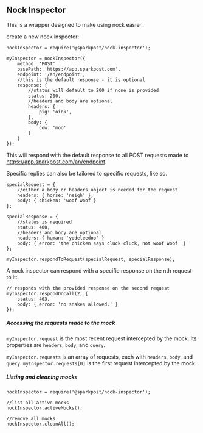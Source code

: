 Nock Inspector
--------------

This is a wrapper designed to make using nock easier.

create a new nock inspector:
```
nockInspector = require('@sparkpost/nock-inspector');

myInspector = nockInspector({
    method: 'POST'
    basePath: 'https://app.sparkpost.com',
    endpoint: '/an/endpoint',
    //this is the default response - it is optional
    response: {
        //status will default to 200 if none is provided
        status: 200,
        //headers and body are optional
        headers: {
            pig: 'oink',
        },
        body: {
            cow: 'moo'
        }
    }
});
```
This will respond with the default response to all POST requests made to https://app.sparkpost.com/an/endpoint.

Specific replies can also be tailored to specific requests, like so.
```
specialRequest = {
    //either a body or headers object is needed for the request.
    headers: { horse: 'neigh' },
    body: { chicken: 'woof woof'}
};

specialResponse = {
    //status is required
    status: 400,
    //headers and body are optional
    headers: { human: 'yodeleedoo' }
    body: { error: 'the chicken says cluck cluck, not woof woof' }
};

myInspector.respondToRequest(specialRequest, specialResponse);

```

A nock inspector can respond with a specific response on the nth request to it:
```
// responds with the provided response on the second request
myInspector.respondOnCall(2, {
    status: 403,
    body: { error: 'no snakes allowed.' }
});
```

##### Accessing the requests made to the mock

`myInspector.request` is the most recent request intercepted by the mock. Its properties are `headers`, `body`, and `query`.

`myInspector.requests` is an array of requests, each with `headers`, `body`, and `query`. `myInspector.requests[0]` is the first request intercepted by the mock.

##### Listing and cleaning mocks
```
nockInspector = require('@sparkpost/nock-inspector');

//list all active mocks
nockInspector.activeMocks();

//remove all mocks
nockInspector.cleanAll();
```
